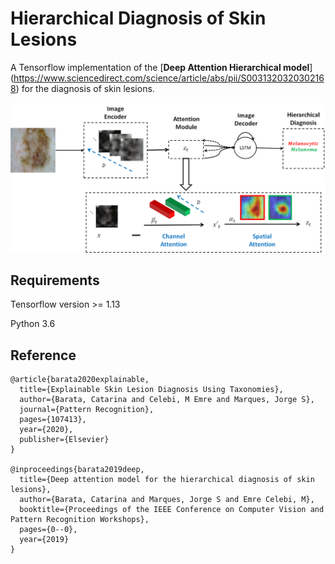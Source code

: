 # Hierarchical Diagnosis of Skin Lesions
A Tensorflow implementation of the [**Deep Attention Hierarchical model**] (https://www.sciencedirect.com/science/article/abs/pii/S0031320320302168) for the diagnosis of skin lesions.

![](./imgs/system.jpg)

## Requirements
Tensorflow version >= 1.13

Python 3.6

## Reference

```
@article{barata2020explainable,
  title={Explainable Skin Lesion Diagnosis Using Taxonomies},
  author={Barata, Catarina and Celebi, M Emre and Marques, Jorge S},
  journal={Pattern Recognition},
  pages={107413},
  year={2020},
  publisher={Elsevier}
}

@inproceedings{barata2019deep,
  title={Deep attention model for the hierarchical diagnosis of skin lesions},
  author={Barata, Catarina and Marques, Jorge S and Emre Celebi, M},
  booktitle={Proceedings of the IEEE Conference on Computer Vision and Pattern Recognition Workshops},
  pages={0--0},
  year={2019}
}

```
